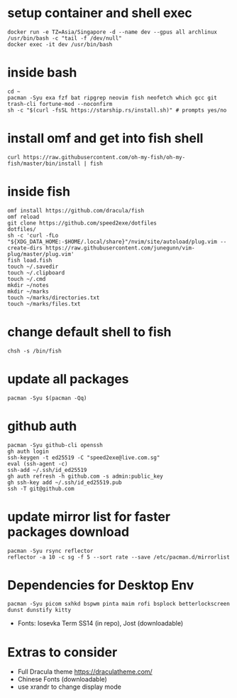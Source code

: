# setup container and shell exec
```
docker run -e TZ=Asia/Singapore -d --name dev --gpus all archlinux /usr/bin/bash -c "tail -f /dev/null"
docker exec -it dev /usr/bin/bash
```

# inside bash
```
cd ~
pacman -Syu exa fzf bat ripgrep neovim fish neofetch which gcc git trash-cli fortune-mod --noconfirm
sh -c "$(curl -fsSL https://starship.rs/install.sh)" # prompts yes/no
```
# install omf and get into fish shell
```
curl https://raw.githubusercontent.com/oh-my-fish/oh-my-fish/master/bin/install | fish
```

# inside fish
```
omf install https://github.com/dracula/fish
omf reload
git clone https://github.com/speed2exe/dotfiles
dotfiles/
sh -c 'curl -fLo "${XDG_DATA_HOME:-$HOME/.local/share}"/nvim/site/autoload/plug.vim --create-dirs https://raw.githubusercontent.com/junegunn/vim-plug/master/plug.vim'
fish load.fish
touch ~/.savedir
touch ~/.clipboard
touch ~/.cmd
mkdir ~/notes
mkdir ~/marks
touch ~/marks/directories.txt
touch ~/marks/files.txt
```

# change default shell to fish
```
chsh -s /bin/fish
```

# update all packages
```
pacman -Syu $(pacman -Qq)
```

# github auth
```
pacman -Syu github-cli openssh
gh auth login
ssh-keygen -t ed25519 -C "speed2exe@live.com.sg"
eval (ssh-agent -c)
ssh-add ~/.ssh/id_ed25519
gh auth refresh -h github.com -s admin:public_key
gh ssh-key add ~/.ssh/id_ed25519.pub
ssh -T git@github.com
```

# update mirror list for faster packages download
```
pacman -Syu rsync reflector
reflector -a 10 -c sg -f 5 --sort rate --save /etc/pacman.d/mirrorlist
```

# Dependencies for Desktop Env
```
pacman -Syu picom sxhkd bspwm pinta maim rofi bsplock betterlockscreen dunst dunstify kitty
```
- Fonts: Iosevka Term SS14 (in repo), Jost (downloadable)

# Extras to consider
- Full Dracula theme https://draculatheme.com/
- Chinese Fonts (downloadable)
- use xrandr to change display mode
